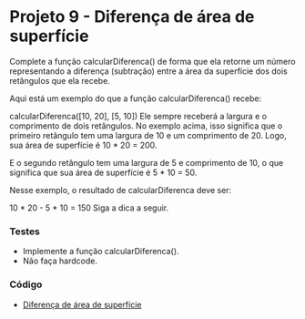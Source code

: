 # Projeto 9 - Diferença de área de superfície

Complete a função calcularDiferenca() de forma que ela retorne um número representando a diferença (subtração) entre a área da superfície dos dois retângulos que ela recebe.

Aqui está um exemplo do que a função calcularDiferenca() recebe:

calcularDiferenca([10, 20], [5, 10])
Ele sempre receberá a largura e o comprimento de dois retângulos. No exemplo acima, isso significa que o primeiro retângulo tem uma largura de 10 e um comprimento de 20. Logo, sua área de superfície é 10 * 20 = 200.

E o segundo retângulo tem uma largura de 5 e comprimento de 10, o que significa que sua área de superfície é 5 * 10 = 50.

Nesse exemplo, o resultado de calcularDiferenca deve ser:

10 * 20 - 5 * 10 = 150
Siga a dica a seguir.

### Testes
- Implemente a função calcularDiferenca().
- Não faça hardcode.

### Código

- [Diferença de área de superfície](./diferencaAreaSuperficie.js)


